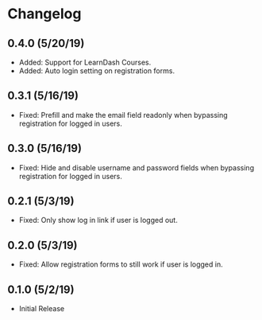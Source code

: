 # Changelog

## 0.4.0 (5/20/19)
* Added: Support for LearnDash Courses.
* Added: Auto login setting on registration forms.

## 0.3.1 (5/16/19)
* Fixed: Prefill and make the email field readonly when bypassing registration for logged in users.

## 0.3.0 (5/16/19)
* Fixed: Hide and disable username and password fields when bypassing registration for logged in users.

## 0.2.1 (5/3/19)
* Fixed: Only show log in link if user is logged out.

## 0.2.0 (5/3/19)
* Fixed: Allow registration forms to still work if user is logged in.

## 0.1.0 (5/2/19)
* Initial Release
